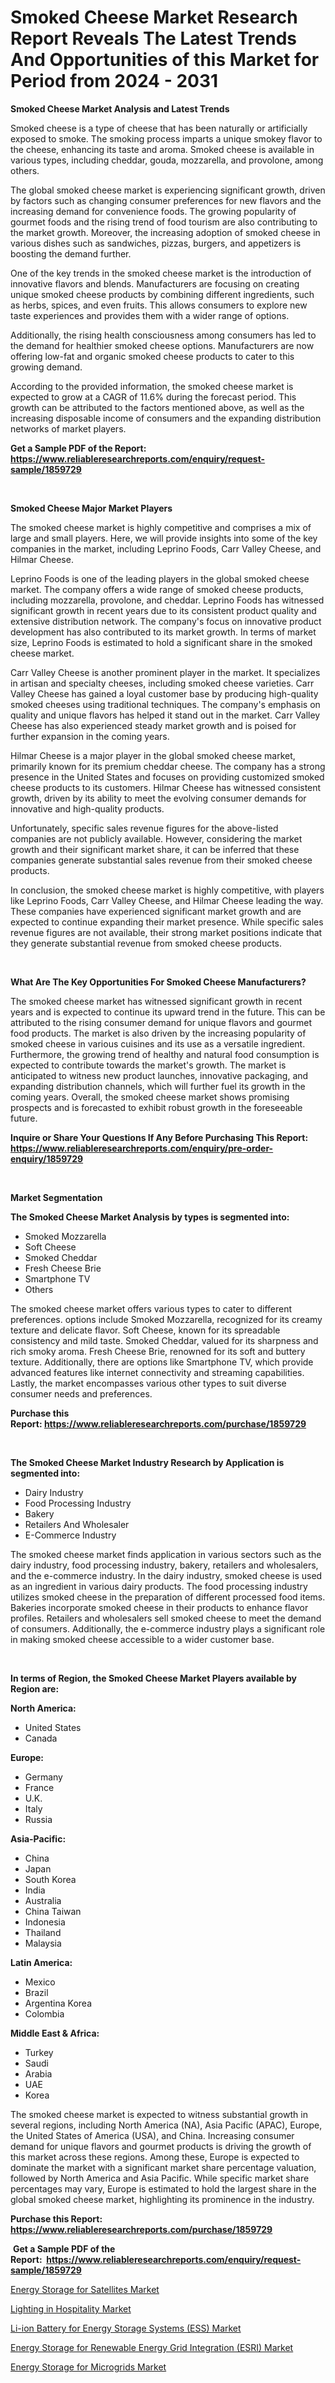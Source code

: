 <p><h1>Smoked Cheese Market Research Report Reveals The Latest Trends And Opportunities of this Market for Period from 2024 - 2031</h1></p><p><strong>Smoked Cheese Market Analysis and Latest Trends</strong></p>
<p><p>Smoked cheese is a type of cheese that has been naturally or artificially exposed to smoke. The smoking process imparts a unique smokey flavor to the cheese, enhancing its taste and aroma. Smoked cheese is available in various types, including cheddar, gouda, mozzarella, and provolone, among others.</p><p>The global smoked cheese market is experiencing significant growth, driven by factors such as changing consumer preferences for new flavors and the increasing demand for convenience foods. The growing popularity of gourmet foods and the rising trend of food tourism are also contributing to the market growth. Moreover, the increasing adoption of smoked cheese in various dishes such as sandwiches, pizzas, burgers, and appetizers is boosting the demand further.</p><p>One of the key trends in the smoked cheese market is the introduction of innovative flavors and blends. Manufacturers are focusing on creating unique smoked cheese products by combining different ingredients, such as herbs, spices, and even fruits. This allows consumers to explore new taste experiences and provides them with a wider range of options.</p><p>Additionally, the rising health consciousness among consumers has led to the demand for healthier smoked cheese options. Manufacturers are now offering low-fat and organic smoked cheese products to cater to this growing demand.</p><p>According to the provided information, the smoked cheese market is expected to grow at a CAGR of 11.6% during the forecast period. This growth can be attributed to the factors mentioned above, as well as the increasing disposable income of consumers and the expanding distribution networks of market players.</p></p>
<p><strong>Get a Sample PDF of the Report:&nbsp; <a href="https://www.reliableresearchreports.com/enquiry/request-sample/1859729">https://www.reliableresearchreports.com/enquiry/request-sample/1859729</a></strong></p>
<p>&nbsp;</p>
<p><strong>Smoked Cheese Major Market Players</strong></p>
<p><p>The smoked cheese market is highly competitive and comprises a mix of large and small players. Here, we will provide insights into some of the key companies in the market, including Leprino Foods, Carr Valley Cheese, and Hilmar Cheese. </p><p>Leprino Foods is one of the leading players in the global smoked cheese market. The company offers a wide range of smoked cheese products, including mozzarella, provolone, and cheddar. Leprino Foods has witnessed significant growth in recent years due to its consistent product quality and extensive distribution network. The company's focus on innovative product development has also contributed to its market growth. In terms of market size, Leprino Foods is estimated to hold a significant share in the smoked cheese market.</p><p>Carr Valley Cheese is another prominent player in the market. It specializes in artisan and specialty cheeses, including smoked cheese varieties. Carr Valley Cheese has gained a loyal customer base by producing high-quality smoked cheeses using traditional techniques. The company's emphasis on quality and unique flavors has helped it stand out in the market. Carr Valley Cheese has also experienced steady market growth and is poised for further expansion in the coming years.</p><p>Hilmar Cheese is a major player in the global smoked cheese market, primarily known for its premium cheddar cheese. The company has a strong presence in the United States and focuses on providing customized smoked cheese products to its customers. Hilmar Cheese has witnessed consistent growth, driven by its ability to meet the evolving consumer demands for innovative and high-quality products.</p><p>Unfortunately, specific sales revenue figures for the above-listed companies are not publicly available. However, considering the market growth and their significant market share, it can be inferred that these companies generate substantial sales revenue from their smoked cheese products.</p><p>In conclusion, the smoked cheese market is highly competitive, with players like Leprino Foods, Carr Valley Cheese, and Hilmar Cheese leading the way. These companies have experienced significant market growth and are expected to continue expanding their market presence. While specific sales revenue figures are not available, their strong market positions indicate that they generate substantial revenue from smoked cheese products.</p></p>
<p>&nbsp;</p>
<p><strong>What Are The Key Opportunities For Smoked Cheese Manufacturers?</strong></p>
<p><p>The smoked cheese market has witnessed significant growth in recent years and is expected to continue its upward trend in the future. This can be attributed to the rising consumer demand for unique flavors and gourmet food products. The market is also driven by the increasing popularity of smoked cheese in various cuisines and its use as a versatile ingredient. Furthermore, the growing trend of healthy and natural food consumption is expected to contribute towards the market's growth. The market is anticipated to witness new product launches, innovative packaging, and expanding distribution channels, which will further fuel its growth in the coming years. Overall, the smoked cheese market shows promising prospects and is forecasted to exhibit robust growth in the foreseeable future.</p></p>
<p><strong>Inquire or Share Your Questions If Any Before Purchasing This Report: <a href="https://www.reliableresearchreports.com/enquiry/pre-order-enquiry/1859729">https://www.reliableresearchreports.com/enquiry/pre-order-enquiry/1859729</a></strong></p>
<p>&nbsp;</p>
<p><strong>Market Segmentation</strong></p>
<p><strong>The Smoked Cheese Market Analysis by types is segmented into:</strong></p>
<p><ul><li>Smoked Mozzarella</li><li>Soft Cheese</li><li>Smoked Cheddar</li><li>Fresh Cheese Brie</li><li>Smartphone TV</li><li>Others</li></ul></p>
<p><p>The smoked cheese market offers various types to cater to different preferences. options include Smoked Mozzarella, recognized for its creamy texture and delicate flavor. Soft Cheese, known for its spreadable consistency and mild taste. Smoked Cheddar, valued for its sharpness and rich smoky aroma. Fresh Cheese Brie, renowned for its soft and buttery texture. Additionally, there are options like Smartphone TV, which provide advanced features like internet connectivity and streaming capabilities. Lastly, the market encompasses various other types to suit diverse consumer needs and preferences.</p></p>
<p><strong>Purchase this Report:&nbsp;<a href="https://www.reliableresearchreports.com/purchase/1859729">https://www.reliableresearchreports.com/purchase/1859729</a></strong></p>
<p>&nbsp;</p>
<p><strong>The Smoked Cheese Market Industry Research by Application is segmented into:</strong></p>
<p><ul><li>Dairy Industry</li><li>Food Processing Industry</li><li>Bakery</li><li>Retailers And Wholesaler</li><li>E-Commerce Industry</li></ul></p>
<p><p>The smoked cheese market finds application in various sectors such as the dairy industry, food processing industry, bakery, retailers and wholesalers, and the e-commerce industry. In the dairy industry, smoked cheese is used as an ingredient in various dairy products. The food processing industry utilizes smoked cheese in the preparation of different processed food items. Bakeries incorporate smoked cheese in their products to enhance flavor profiles. Retailers and wholesalers sell smoked cheese to meet the demand of consumers. Additionally, the e-commerce industry plays a significant role in making smoked cheese accessible to a wider customer base.</p></p>
<p>&nbsp;</p>
<p><strong>In terms of Region, the Smoked Cheese Market Players available by Region are:</strong></p>
<p>
    <p> <strong> North America: </strong>
        <ul>
            <li>United States</li>
            <li>Canada</li>
        </ul>
        </p> 
    <p> <strong> Europe: </strong>
        <ul>
            <li>Germany</li>
            <li>France</li>
            <li>U.K.</li>
            <li>Italy</li>
            <li>Russia</li>
        </ul>
        </p> 
    <p> <strong> Asia-Pacific: </strong>
        <ul>
            <li>China</li>
            <li>Japan</li>
            <li>South Korea</li>
            <li>India</li>
            <li>Australia</li>
            <li>China Taiwan</li>
            <li>Indonesia</li>
            <li>Thailand</li>
            <li>Malaysia</li>
        </ul>
        </p> 
    <p> <strong> Latin America: </strong>
        <ul>
            <li>Mexico</li>
            <li>Brazil</li>
            <li>Argentina Korea</li>
            <li>Colombia</li>
        </ul>
        </p> 
    <p> <strong> Middle East & Africa: </strong>
        <ul>
            <li>Turkey</li>
            <li>Saudi</li>
            <li>Arabia</li>
            <li>UAE</li>
            <li>Korea</li>
        </ul>
    </p>
    </p>
<p><p>The smoked cheese market is expected to witness substantial growth in several regions, including North America (NA), Asia Pacific (APAC), Europe, the United States of America (USA), and China. Increasing consumer demand for unique flavors and gourmet products is driving the growth of this market across these regions. Among these, Europe is expected to dominate the market with a significant market share percentage valuation, followed by North America and Asia Pacific. While specific market share percentages may vary, Europe is estimated to hold the largest share in the global smoked cheese market, highlighting its prominence in the industry.</p></p>
<p><strong>Purchase this Report: <a href="https://www.reliableresearchreports.com/purchase/1859729">https://www.reliableresearchreports.com/purchase/1859729</a></strong></p>
<p>&nbsp;<strong>Get a Sample PDF of the Report:&nbsp;&nbsp;<a href="https://www.reliableresearchreports.com/enquiry/request-sample/1859729">https://www.reliableresearchreports.com/enquiry/request-sample/1859729</a></strong></p>
<p><strong></strong></p>
<p><p><a href="https://github.com/lylyparadise/Market-Research-Report-List-1/blob/main/energy-storage-for-satellites-market.md">Energy Storage for Satellites Market</a></p><p><a href="https://github.com/bmorecock/Market-Research-Report-List-1/blob/main/lighting-in-hospitality-market.md">Lighting in Hospitality Market</a></p><p><a href="https://github.com/angelajermaine/Market-Research-Report-List-1/blob/main/li-ion-battery-for-energy-storage-systems-ess-market.md">Li-ion Battery for Energy Storage Systems (ESS) Market</a></p><p><a href="https://github.com/globismark/Market-Research-Report-List-1/blob/main/energy-storage-for-renewable-energy-grid-integration-esri-market.md">Energy Storage for Renewable Energy Grid Integration (ESRI) Market</a></p><p><a href="https://github.com/mauripalmi/Market-Research-Report-List-1/blob/main/energy-storage-for-microgrids-market.md">Energy Storage for Microgrids Market</a></p></p>